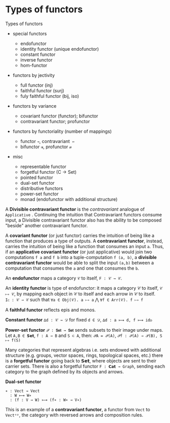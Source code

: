 # Types of functors

Types of functors
- special functors
  - endofunctor
  - identity functor (unique endofunctor)
  - constant functor
  - inverse functor
  - hom-functor
- functors by jectivity
  - full functor (inj)
  - faithful functor (surj)
  - fuly faithful functor (bij, iso)
- functors by variance
  - covariant functor (functor); bifunctor
  - contravariant functor; profunctor
- functors by functoriality (number of mappings)
  - functor `→`, contravariant  `←`
  - bifunctor `⇉`, profunctor `⇄`

- misc
  - representable functor
  - forgetful functor (C -> Set)
  - pointed functor
  - dual-set functor
  - distributive functors
  - power-set functor
  - monad (endofunctor with additional structure)


A **Divisible contravariant functor** is the *contravariant* analogue of `Applicative` . Continuing the intuition that Contravariant functors consume input, a Divisible contravariant functor also has the ability to be composed "beside" another contravariant functor.

A **covariant functor** (or just functor) carries the intuition of being like a function that produces a type of outputs. A **contravariant functor**, instead, carries the intuition of being like a function that consumes an input `a`. Thus, if an **applicative covariant functor** (or just applicative) would join two computations `f a` and `f b` into a tuple-computation `f (a, b)`, a **divisible contravariant functor** would be able to split the input `(a,b)` between a computation that consumes the `a` and one that consumes the `b`.



An **endofunctor** maps a category `𝒞` to itself, `F : 𝒞 → 𝒞`.

An **identity functor** is type of endofunctor: it maps a category 𝒞 to itself, `𝒞 ⟼ 𝒞`, by mapping each object in 𝒞 to itself and each arrow in 𝒞 to itself.    
`Iᴄ : 𝒞 → 𝒞` such that `∀a ∈ Obj(𝒞). a ⟼ a` ⋀ `∀f ∈ Arr(𝒞). f ⟼ f`



A **faithful functor** reflects epis and monos.


**Constant functor** `∆d : 𝒞 → 𝒟` for fixed `d ∈ 𝒟`, `∆d : a ⟼ d, f ⟼ idᴅ`

**Power-set functor** `𝒫 : 𝗦𝗲𝘁 → 𝗦𝗲𝘁` sends subsets to their image under maps. Let `A,B ∈ 𝗦𝗲𝘁`, `f : A → B` and `S ⊂ A`, then: `𝒫A = 𝒫(A)`, `𝒫f : 𝒫(A) → 𝒫(B), S ⟼ f(S)`

Many categories that represent algebras i.e. sets endowed with additional structure (e.g. groups, vector spaces, rings, topological spaces, etc.) there is a **forgetful functor** going back to 𝗦𝗲𝘁, where objects are sent to their carrier sets. There is also a forgetful functor `F : 𝗖𝗮𝘁 → Graph`, sending each category to the graph defined by its objects and arrows.

**Dual-set functor**

```
∗ : Vect → Vect
  : W ⟼ W∗
  : (f : V → W) ⟼ (f∗ : W∗ → V∗)
```

This is an example of a **contravariant functor**, a functor from `Vect` to `Vectᵒᵖ`, the category with reversed arrows and composition rules.
